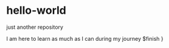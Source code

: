 # hello-world
just another repository

I am here to learn as much as I can during my journey
$finish
}
